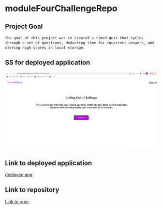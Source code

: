 # moduleFourChallengeRepo

## Project Goal

    the goal of this project was to created a timed quiz that cycles through a set of questions, deducting time for incorrect answers, and storing high scores in local storage. 

## SS for deployed application

![SS for deployed app](./assets/Screenshot%202023-01-26%20185959.png)

## Link to deployed application

[deployed app](https://hmccarthy1.github.io/moduleFourChallengeRepo/)

## Link to repository

[Link to repo](https://github.com/hmccarthy1/moduleFourChallengeRepo)
